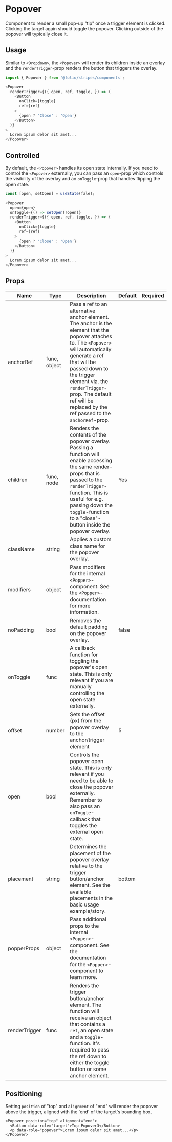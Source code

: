 # Popover
Component to render a small pop-up "tip" once a trigger element is clicked. Clicking the target again should toggle the popover. Clicking outside of the popover will typically close it.

## Usage
Similar to `<Dropdown>`, the `<Popover>` will render its children inside an overlay and the `renderTrigger`-prop renders the button that triggers the overlay.

```js
import { Popover } from '@folio/stripes/components';

<Popover
  renderTrigger={({ open, ref, toggle, }) => (
    <Button
      onClick={toggle}
      ref={ref}
    >
      {open ? 'Close' : 'Open'}
    </Button>
  )}
>
  Lorem ipsum delor sit amet...
</Popover>
```

## Controlled
By default, the `<Popover>` handles its open state internally. If you need to control the `<Popover>` externally, you can pass an `open`-prop which controls the visibility of the overlay and an `onToggle`-prop that handles flipping the open state.

```js
const [open, setOpen] = useState(fale);

<Popover
  open={open}
  onToggle={() => setOpen(!open)}
  renderTrigger={({ open, ref, toggle, }) => (
    <Button
      onClick={toggle}
      ref={ref}
    >
      {open ? 'Close' : 'Open'}
    </Button>
  )}
>
  Lorem ipsum delor sit amet...
</Popover>
```

## Props
Name | Type | Description | Default | Required
--- | --- | --- | --- | ---
anchorRef | func, object | Pass a ref to an alternative anchor element. The anchor is the element that the popover attaches to. The `<Popover>` will automatically generate a ref that will be passed down to the trigger element via. the `renderTrigger`-prop. The default ref will be replaced by the ref passed to the `anchorRef`-prop. | |
children | func, node | Renders the contents of the popover overlay. Passing a function will enable accessing the same render-props that is passed to the `renderTrigger`-function. This is useful for e.g. passing down the `toggle`-function to a "close"-button inside the popover overlay. | Yes |
className | string | Applies a custom class name for the popover overlay. | |
modifiers | object | Pass modifiers for the internal `<Popper>`-component. See the `<Popper>`-documentation for more information. | |
noPadding | bool | Removes the default padding on the popover overlay. | false |
onToggle | func | A callback function for toggling the popover's open state. This is only relevant if you are manually controlling the open state externally. | |
offset | number | Sets the offset (px) from the popover overlay to the anchor/trigger element | 5 |
open | bool | Controls the popover open state. This is only relevant if you need to be able to close the popover externally. Remember to also pass an `onToggle`-callback that toggles the external open state. | |
placement | string | Determines the placement of the popover overlay relative to the trigger button/anchor element. See the available placements in the basic usage example/story. | bottom |
popperProps | object | Pass additional props to the internal `<Popper>`-component. See the documentation for the `<Popper>`-component to learn more. | |
renderTrigger | func | Renders the trigger button/anchor element. The function will receive an object that contains a `ref`, an open state and a `toggle`-function. It's required to pass the ref down to either the toggle button or some anchor element. | |

## Positioning
Setting `position` of "top" and `alignment` of "end" will render the popover above the trigger, aligned with the 'end' of the target's bounding box.

```
<Popover position="top" alignment="end">
  <Button data-role="target">Top Popover3</Button>
  <p data-role="popover">Lorem ipsum delor sit amet...</p>
</Popover>
```
